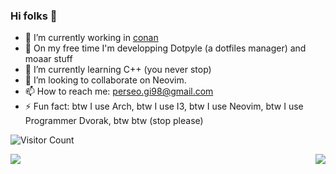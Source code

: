 ### Hi folks 👋

- 🔭 I’m currently working in [conan](https://github.com/conan-io/conan)
- 🚀 On my free time I'm developping Dotpyle (a dotfiles manager) and moaar stuff
- 🌱 I’m currently learning C++ (you never stop)
- 👯 I’m looking to collaborate on Neovim.
- 📫 How to reach me: perseo.gi98@gmail.com
- ⚡ Fun fact: btw I use Arch, btw I use I3, btw I use Neovim, btw I use Programmer Dvorak, btw btw (stop please)

![Visitor Count](https://profile-counter.glitch.me/{perseoGI}/count.svg)

<a href="https://github.com/perseoGI">
  <img align="left" src="https://github-readme-stats.vercel.app/api?username=perseoGI&show_icons=true&bg_color=30,e96443,904e95&title_color=fff&text_color=fff" />
</a>
<a href="https://github.com/perseoGI">
  <img align="right" src="https://github-readme-stats.vercel.app/api/top-langs/?username=perseoGI&show_icons=true&bg_color=30,e96443,904e95&title_color=fff&text_color=fff" />
</a>

